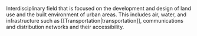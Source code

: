 Interdisciplinary field that is focused on the development and design of land use and the built environment of urban areas. This includes air, water, and infrastructure such as [[Transportation|transportation]], communications and distribution networks and their accessibility.

